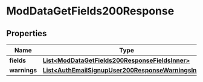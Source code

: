 

# ModDataGetFields200Response


## Properties

| Name | Type | Description | Notes |
|------------ | ------------- | ------------- | -------------|
|**fields** | [**List&lt;ModDataGetFields200ResponseFieldsInner&gt;**](ModDataGetFields200ResponseFieldsInner.md) |  |  |
|**warnings** | [**List&lt;AuthEmailSignupUser200ResponseWarningsInner&gt;**](AuthEmailSignupUser200ResponseWarningsInner.md) |  |  [optional] |




